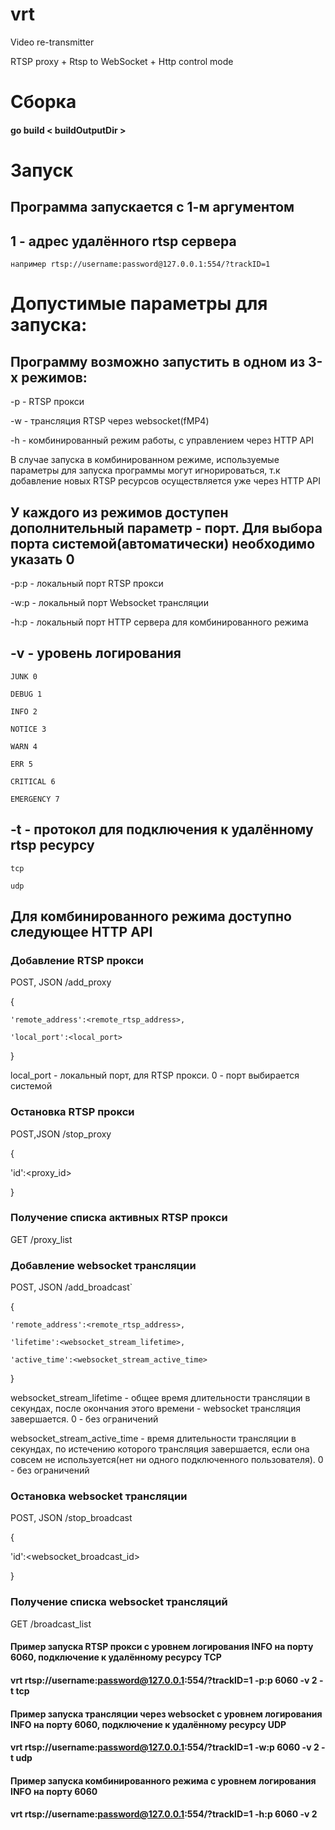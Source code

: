 # vrt

Video re-transmitter

RTSP proxy + Rtsp to WebSocket + Http control mode

# Cборка
#### go build < buildOutputDir >

# Запуск
## Программа запускается с 1-м аргументом

## 1 - адрес удалённого rtsp сервера
    например rtsp://username:password@127.0.0.1:554/?trackID=1

# Допустимые параметры для запуска:

## Программу возможно запустить в одном из 3-х режимов:
-p - RTSP прокси

-w - трансляция RTSP через websocket(fMP4)

-h - комбинированный режим работы, с управлением через HTTP API

В случае запуска в комбинированном режиме, используемые параметры для запуска программы могут игнорироваться, т.к
добавление новых RTSP ресурсов осуществляется уже через HTTP API

## У каждого из режимов доступен дополнительный параметр - порт. Для выбора порта системой(автоматически) необходимо указать 0
 -p:p - локальный порт RTSP прокси

 -w:p - локальный порт Websocket трансляции

 -h:p - локальный порт HTTP сервера для комбинированного режима

## -v - уровень логирования
    JUNK 0

    DEBUG 1

    INFO 2

    NOTICE 3

    WARN 4

    ERR 5

    CRITICAL 6

    EMERGENCY 7

## -t - протокол для подключения к удалённому rtsp ресурсу
    tcp

    udp

## Для комбинированного режима доступно следующее HTTP API

### Добавление RTSP прокси
POST, JSON /add_proxy

{

	'remote_address':<remote_rtsp_address>,

	'local_port':<local_port>

}

local_port - локальный порт, для RTSP прокси. 0 - порт выбирается системой

### Остановка RTSP прокси
POST,JSON /stop_proxy

{

'id':<proxy_id>

}


### Получение списка активных RTSP прокси
GET /proxy_list


### Добавление websocket трансляции
POST, JSON /add_broadcast`

{

	'remote_address':<remote_rtsp_address>,

	'lifetime':<websocket_stream_lifetime>,

	'active_time':<websocket_stream_active_time>

}

websocket_stream_lifetime - общее время длительности трансляции в секундах, после окончания этого времени - websocket трансляция завершается. 0 - без ограничений

websocket_stream_active_time - время длительности трансляции в секундах, по истечению которого трансляция завершается, если она совсем не используется(нет ни одного подключенного пользователя). 0 - без ограничений

### Остановка websocket трансляции
POST, JSON /stop_broadcast

{

'id':<websocket_broadcast_id>

}

### Получение списка websocket трансляций
GET /broadcast_list



#### Пример запуска RTSP прокси с уровнем логирования INFO на порту 6060, подключение к удалённому ресурсу TCP
#### vrt rtsp://username:password@127.0.0.1:554/?trackID=1 -p:p 6060 -v 2 -t tcp

#### Пример запуска трансляции через websocket с уровнем логирования INFO на порту 6060, подключение к удалённому ресурсу UDP
#### vrt rtsp://username:password@127.0.0.1:554/?trackID=1 -w:p 6060 -v 2 -t udp

#### Пример запуска комбинированного режима с уровнем логирования INFO на порту 6060
#### vrt rtsp://username:password@127.0.0.1:554/?trackID=1 -h:p 6060 -v 2





